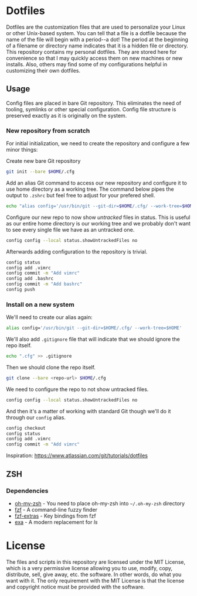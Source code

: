 # Dotfiles

Dotfiles are the customization files that are used to personalize your Linux or other Unix-based system. You can tell that a file is a dotfile because the name of the file will begin with a period--a dot! The period at the beginning of a filename or directory name indicates that it is a hidden file or directory. This repository contains my personal dotfiles. They are stored here for convenience so that I may quickly access them on new machines or new installs. Also, others may find some of my configurations helpful in customizing their own dotfiles.

## Usage

Config files are placed in bare Git repository. This eliminates the need of tooling, symlinks or other special configuration. Config file structure is preserved exactly as it is originally on the system.

### New repository from scratch

For initial initialization, we need to create the repository and configure a few minor things:

Create new bare Git repository
```sh
git init --bare $HOME/.cfg
```

Add an alias Git command to access our new repository and configure it to use home directory as a working tree. The command below pipes the output to `.zshrc` but feel free to adjust for your prefered shell.
```sh
echo "alias config='/usr/bin/git --git-dir=$HOME/.cfg/ --work-tree=$HOME'" >> $HOME/.zshrc
```

Configure our new repo to now show *untracked* files in status. This is useful as our entire home directory is our working tree and we probably don't want to see every single file we have as an untracked one.
```sh
config config --local status.showUntrackedFiles no
```

Afterwards adding configuration to the repository is trivial.
```sh
config status
config add .vimrc
config commit -m "Add vimrc"
config add .bashrc
config commit -m "Add bashrc"
config push
```
### Install on a new system

We'll need to create our alias again:
```sh
alias config='/usr/bin/git --git-dir=$HOME/.cfg/ --work-tree=$HOME'
```

We'll also add `.gitignore` file that will indicate that we should ignore the repo itself.
```sh
echo ".cfg" >> .gitignore
```

Then we should clone the repo itself.
```sh
git clone --bare <repo-url> $HOME/.cfg
```

We need to configure the repo to not show untracked files.
```sh
config config --local status.showUntrackedFiles no
```

And then it's a matter of working with standard Git though we'll do it through our `config` alias.
```sh
config checkout
config status
config add .vimrc
config commit -m "Add vimrc"
```

Inspiration: https://www.atlassian.com/git/tutorials/dotfiles

## ZSH

### Dependencies

* [oh-my-zsh](https://ohmyz.sh/) - You need to place oh-my-zsh into `~/.oh-my-zsh` directory
* [fzf](https://github.com/junegunn/fzf) - A command-line fuzzy finder 
* [fzf-extras](https://github.com/atweiden/fzf-extras) - Key bindings from fzf
* [exa](https://the.exa.website/) - A modern replacement for *ls*

# License

The files and scripts in this repository are licensed under the MIT License, which is a very permissive license allowing you to use, modify, copy, distribute, sell, give away, etc. the software.  In other words, do what you want with it.  The  only requirement with the MIT License is that the license and copyright notice must be provided with the software.

